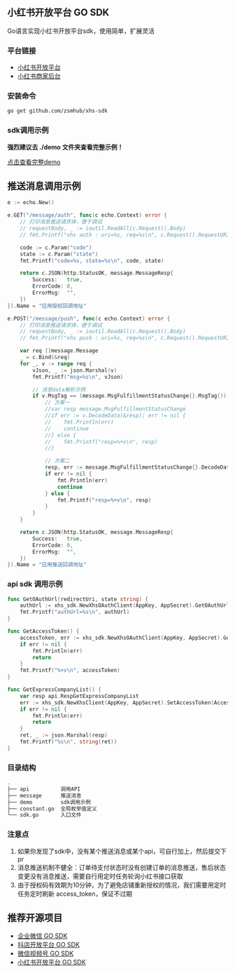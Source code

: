 ## 小红书开放平台 GO SDK

Go语言实现小红书开放平台sdk，使用简单，扩展灵活

### 平台链接

- [小红书开放平台](https://open.xiaohongshu.com/home)
- [小红书商家后台](https://customer.xiaohongshu.com/login?service=https://ark.xiaohongshu.com/ark/login)

### 安装命令

```sh
go get github.com/zsmhub/xhs-sdk
```

### sdk调用示例

**强烈建议去 ./demo 文件夹查看完整示例！**

[点击查看完整demo](https://github.com/zsmhub/xhs-sdk/tree/main/demo)

## 推送消息调用示例

```go
e := echo.New()

e.GET("/message/auth", func(c echo.Context) error {
    // 打印消息推送请求体，便于调试
    // requestBody, _ := ioutil.ReadAll(c.Request().Body)
    // fmt.Printf("xhs auth : uri=%s, req=%s\n", c.Request().RequestURI, string(requestBody))

    code := c.Param("code")
    state := c.Param("state")
    fmt.Printf("code=%s, state=%s\n", code, state)

    return c.JSON(http.StatusOK, message.MessageResp{
        Success:   true,
        ErrorCode: 0,
        ErrorMsg:  "",
    })
}).Name = "应用授权回调地址"

e.POST("/message/push", func(c echo.Context) error {
    // 打印消息推送请求体，便于调试
    // requestBody, _ := ioutil.ReadAll(c.Request().Body)
    // fmt.Printf("xhs push : uri=%s, req=%s\n", c.Request().RequestURI, string(requestBody))

    var req []message.Message
    _ = c.Bind(&req)
    for _, v := range req {
        vJson, _ := json.Marshal(v)
        fmt.Printf("msg=%s\n", vJson)

        // 消息data解析示例
        if v.MsgTag == (message.MsgFulfillmentStatusChange{}.MsgTag()) {
            // 方案一
            //var resp message.MsgFulfillmentStatusChange
            //if err := v.DecodeData(&resp); err != nil {
            //    fmt.Println(err)
            //    continue
            //} else {
            //    fmt.Printf("resp=%+v\n", resp)
            //}

            // 方案二
            resp, err := message.MsgFulfillmentStatusChange{}.DecodeData(v.Data)
            if err != nil {
                fmt.Println(err)
                continue
            } else {
                fmt.Printf("resp=%+v\n", resp)
            }
        }
    }

    return c.JSON(http.StatusOK, message.MessageResp{
        Success:   true,
        ErrorCode: 0,
        ErrorMsg:  "",
    })
}).Name = "应用推送回调地址"
```

### api sdk 调用示例

```go
func GetOAuthUrl(redirectUri, state string) {
	authUrl := xhs_sdk.NewXhsOAuthClient(AppKey, AppSecret).GetOAuthUrl(redirectUri, state)
	fmt.Printf("authUrl=%s\n", authUrl)
}

func GetAccessToken() {
	accessToken, err := xhs_sdk.NewXhsOAuthClient(AppKey, AppSecret).GetAccessToken(Code)
	if err != nil {
		fmt.Println(err)
		return
	}
	fmt.Printf("%+v\n", accessToken)
}

func GetExpressCompanyList() {
	var resp api.RespGetExpressCompanyList
	err := xhs_sdk.NewXhsClient(AppKey, AppSecret).SetAccessToken(AccessToken).Post(api.ReqGetExpressCompanyList{}, &resp)
	if err != nil {
		fmt.Println(err)
		return
	}
	ret, _ := json.Marshal(resp)
	fmt.Printf("%s\n", string(ret))
}
```

### 目录结构

```sh
.
├── api          调用API
├── message      推送消息
├── demo         sdk调用示例
├── constant.go  全局枚举值定义
└── sdk.go       入口文件
```

### 注意点

1. 如果你发现了sdk中，没有某个推送消息或某个api，可自行加上，然后提交下pr
2. 消息推送机制不健全：订单待支付状态时没有创建订单的消息推送，售后状态变更没有消息推送，需要自行用定时任务轮询小红书接口获取
3. 由于授权码有效期为10分钟，为了避免店铺重新授权的情况，我们需要用定时任务定时刷新 access_token，保证不过期

## 推荐开源项目

- [企业微信 GO SDK](https://github.com/zsmhub/workweixin)
- [抖店开放平台 GO SDK](https://github.com/zsmhub/doudian-sdk)
- [微信视频号 GO SDK](https://github.com/zsmhub/wx-channels-sdk)
- [小红书开放平台 GO SDK](https://github.com/zsmhub/xhs-sdk)